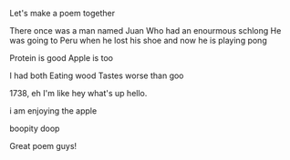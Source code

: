 Let's make a poem together


There once was a man named Juan
Who had an enourmous schlong
He was going to Peru when he lost his shoe
and now he is playing pong



Protein is good
Apple is too

I had both
Eating wood
Tastes worse than goo



1738, eh
I'm like hey what's up hello.


i am enjoying the apple

boopity doop

Great poem guys!


